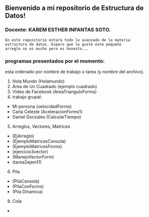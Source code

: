 ## Bienvenido a mi repositorio de Estructura de Datos!
### Docente: KAREM ESTHER INFANTAS SOTO.
~~~
En este repositorio estará todo lo avanzado de la materia 
estructura de datos. Espero que le guste este pequeño 
arreglo no es mucho pero es honesto...
~~~
### programas presentados por el momento:
 esta ordenado por nombre de trabajo o tarea (y nombre del archivo).
1. Hola Mundo (Holamundo)
2. Área de Un Cuadrado (ejemplo cuadrado)
3. Video de Facebook (AreaTrianguloForms)
4. trabajo grupal:
+   Mi persona (velocidadForms) 
+   Carla Celeste (AceleracionForms1) 
+  Daniel Gonzales (CalcularTiempo)
5. Arreglos, Vectores, Matrices
+ (EjArreglo)
+ (EjemploMatricesConsola)
+ (EjemploMatricesForms)
+ (ejercicio3vector)
+ (ManejoVectorForm)
+ (tarea2ejem11)
6. Pila
+ (PilaConsola)
+ (PilaConForms)
+ (Pila Dinamica)
8. Cola
+
